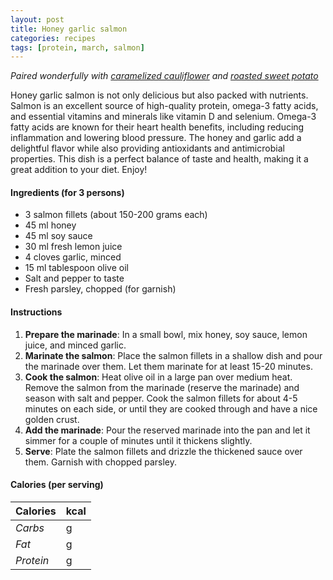 ```yaml
---
layout: post
title: Honey garlic salmon
categories: recipes
tags: [protein, march, salmon]
---
```


*Paired wonderfully with <a href="/recipes/caramelized-cauliflower">caramelized cauliflower</a> and <a href="/recipes/roasted-sweet-potato">roasted sweet potato</a>*

Honey garlic salmon is not only delicious but also packed with nutrients. Salmon is an excellent source of high-quality protein, omega-3 fatty acids, and essential vitamins and minerals like vitamin D and selenium. Omega-3 fatty acids are known for their heart health benefits, including reducing inflammation and lowering blood pressure. The honey and garlic add a delightful flavor while also providing antioxidants and antimicrobial properties. This dish is a perfect balance of taste and health, making it a great addition to your diet. Enjoy!

#### Ingredients (for 3 persons)
- 3 salmon fillets (about 150-200 grams each)
- 45 ml honey
- 45 ml soy sauce
- 30 ml fresh lemon juice
- 4 cloves garlic, minced
- 15 ml tablespoon olive oil
- Salt and pepper to taste
- Fresh parsley, chopped (for garnish)

#### Instructions

1. **Prepare the marinade**: In a small bowl, mix honey, soy sauce, lemon juice, and minced garlic.
2. **Marinate the salmon**: Place the salmon fillets in a shallow dish and pour the marinade over them. Let them marinate for at least 15-20 minutes.
3. **Cook the salmon**: Heat olive oil in a large pan over medium heat. Remove the salmon from the marinade (reserve the marinade) and season with salt and pepper. Cook the salmon fillets for about 4-5 minutes on each side, or until they are cooked through and have a nice golden crust.
4. **Add the marinade**: Pour the reserved marinade into the pan and let it simmer for a couple of minutes until it thickens slightly.
5. **Serve**: Plate the salmon fillets and drizzle the thickened sauce over them. Garnish with chopped parsley.

#### Calories (per serving)

| **Calories** | kcal |
| ----------- | ----------- |
| *Carbs* | g |
| *Fat* | g |
| *Protein* | g |
